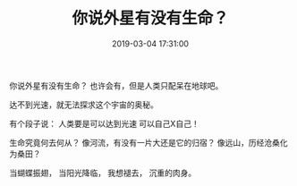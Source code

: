 ﻿---
title: 你说外星有没有生命？
date: 2019-03-04 17:31:00
tags:
  - life
  - earth
---



你说外星有没有生命？
也许会有，但是人类只配呆在地球吧。

达不到光速，就无法探求这个宇宙的奥秘。

有个段子说：
人类要是可以达到光速
可以自己X自己！

生命究竟何去何从？
像河流，有没有一片大还是它的归宿？
像远山，历经沧桑化为桑田？

当蝴蝶振翅，
当阳光降临，
我想褪去，
沉重的肉身。

